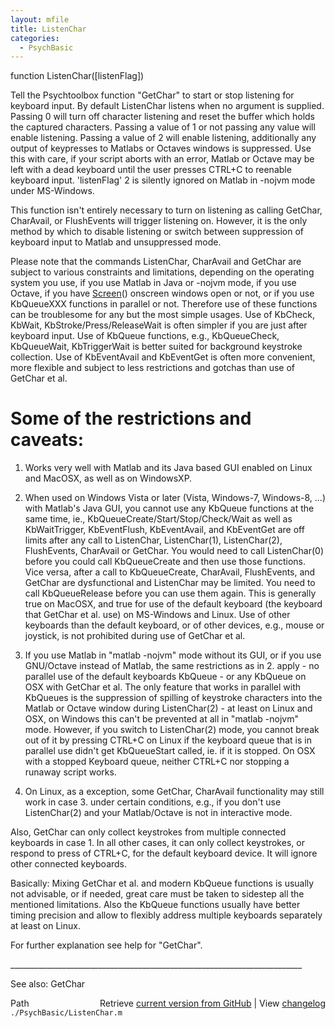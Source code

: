 ```yaml
---
layout: mfile
title: ListenChar
categories:
  - PsychBasic
---
```


function ListenChar\(\[listenFlag\]\)

Tell the Psychtoolbox function "GetChar" to start or stop listening for
keyboard input.  By default ListenChar listens when no argument is
supplied.  Passing 0 will turn off character listening and reset the
buffer which holds the captured characters. Passing a value of 1 or not
passing any value will enable listening. Passing a value of 2 will enable
listening, additionally any output of keypresses to Matlabs or Octaves
windows is suppressed. Use this with care, if your script aborts with an
error, Matlab or Octave may be left with a dead keyboard until the user
presses CTRL\+C to reenable keyboard input. 'listenFlag' 2 is silently
ignored on Matlab in \-nojvm mode under MS\-Windows.

This function isn't entirely necessary to turn on listening as calling
GetChar, CharAvail, or FlushEvents will trigger listening on. However,
it is the only method by which to disable listening or switch between
suppression of keyboard input to Matlab and unsuppressed mode.

Please note that the commands ListenChar, CharAvail and GetChar are
subject to various constraints and limitations, depending on the
operating system you use, if you use Matlab in Java or \-nojvm mode, if
you use Octave, if you have [Screen](/docs/Screen)\(\) onscreen windows open or not, or if
you use KbQueueXXX functions in parallel or not. Therefore use of these
functions can be troublesome for any but the most simple usages. Use of
KbCheck, KbWait, KbStroke/Press/ReleaseWait is often simpler if you are
just after keyboard input. Use of KbQueue functions, e.g., KbQueueCheck,
KbQueueWait, KbTriggerWait is better suited for background keystroke
collection. Use of KbEventAvail and KbEventGet is often more convenient,
more flexible and subject to less restrictions and gotchas than use of
GetChar et al.

# Some of the restrictions and caveats:

1. Works very well with Matlab and its Java based GUI enabled on Linux
and MacOSX, as well as on WindowsXP.

2. When used on Windows Vista or later \(Vista, Windows\-7, Windows\-8, ...\)
with Matlab's Java GUI, you cannot use any KbQueue functions at the same
time, ie., KbQueueCreate/Start/Stop/Check/Wait as well as KbWaitTrigger,
KbEventFlush, KbEventAvail, and KbEventGet are off limits after any call
to ListenChar, ListenChar\(1\), ListenChar\(2\), FlushEvents, CharAvail or
GetChar. You would need to call ListenChar\(0\) before you could call
KbQueueCreate and then use those functions. Vice versa, after a call to
KbQueueCreate, CharAvail, FlushEvents, and GetChar are dysfunctional and
ListenChar may be limited. You need to call KbQueueRelease before you can
use them again. This is generally true on MacOSX, and true for use of the
default keyboard \(the keyboard that GetChar et al. use\) on MS\-Windows and
Linux. Use of other keyboards than the default keyboard, or of other
devices, e.g., mouse or joystick, is not prohibited during use of GetChar
et al.

3. If you use Matlab in "matlab \-nojvm" mode without its GUI, or if you
use GNU/Octave instead of Matlab, the same restrictions as in 2. apply \-
no parallel use of the default keyboards KbQueue \- or any KbQueue on OSX
with GetChar et al. The only feature that works in parallel with KbQueues
is the suppression of spilling of keystroke characters into the Matlab or
Octave window during ListenChar\(2\) \- at least on Linux and OSX, on
Windows this can't be prevented at all in "matlab \-nojvm" mode. However,
if you switch to ListenChar\(2\) mode, you cannot break out of it by
pressing CTRL\+C on Linux if the keyboard queue that is in parallel use
didn't get KbQueueStart called, ie. if it is stopped. On OSX with a
stopped Keyboard queue, neither CTRL\+C nor stopping a runaway script
works.

4. On Linux, as a exception, some GetChar, CharAvail functionality may
still work in case 3. under certain conditions, e.g., if you don't use
ListenChar\(2\) and your Matlab/Octave is not in interactive mode.

Also, GetChar can only collect keystrokes from multiple connected
keyboards in case 1. In all other cases, it can only collect keystrokes,
or respond to press of CTRL\+C, for the default keyboard device. It will
ignore other connected keyboards.

Basically: Mixing GetChar et al. and modern KbQueue functions is usually
not advisable, or if needed, great care must be taken to sidestep all the
mentioned limitations. Also the KbQueue functions usually have better
timing precision and allow to flexibly address multiple keyboards
separately at least on Linux.


For further explanation see help for "GetChar".

\_\_\_\_\_\_\_\_\_\_\_\_\_\_\_\_\_\_\_\_\_\_\_\_\_\_\_\_\_\_\_\_\_\_\_\_\_\_\_\_\_\_\_\_\_\_\_\_\_\_\_\_\_\_\_\_\_\_\_\_\_\_\_\_\_\_\_\_\_\_\_\_\_

See also: GetChar


<div class="code_header" style="text-align:right;">
  <span style="float:left;">Path&nbsp;&nbsp;</span> <span class="counter">Retrieve <a href=
  "https://raw.github.com/Psychtoolbox-3/Psychtoolbox-3/beta/./PsychBasic/ListenChar.m">current version from GitHub</a> | View <a href=
  "https://github.com/Psychtoolbox-3/Psychtoolbox-3/commits/beta/./PsychBasic/ListenChar.m">changelog</a></span>
</div>
<div class="code">
  <code>./PsychBasic/ListenChar.m</code>
</div>
